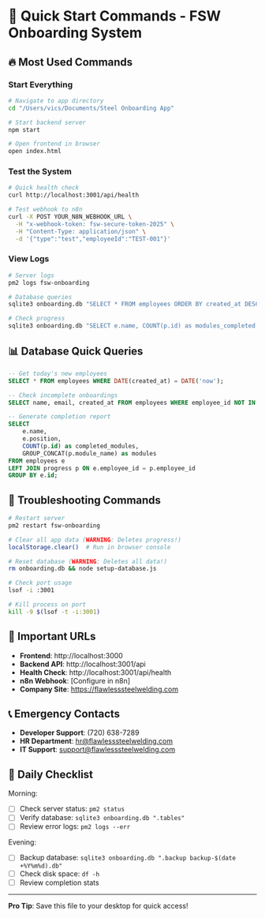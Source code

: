 # 🚀 Quick Start Commands - FSW Onboarding System

## 🔥 Most Used Commands

### Start Everything
```bash
# Navigate to app directory
cd "/Users/vics/Documents/Steel Onboarding App"

# Start backend server
npm start

# Open frontend in browser
open index.html
```

### Test the System
```bash
# Quick health check
curl http://localhost:3001/api/health

# Test webhook to n8n
curl -X POST YOUR_N8N_WEBHOOK_URL \
  -H "x-webhook-token: fsw-secure-token-2025" \
  -H "Content-Type: application/json" \
  -d '{"type":"test","employeeId":"TEST-001"}'
```

### View Logs
```bash
# Server logs
pm2 logs fsw-onboarding

# Database queries
sqlite3 onboarding.db "SELECT * FROM employees ORDER BY created_at DESC LIMIT 5;"

# Check progress
sqlite3 onboarding.db "SELECT e.name, COUNT(p.id) as modules_completed FROM employees e LEFT JOIN progress p ON e.employee_id = p.employee_id GROUP BY e.id;"
```

## 📊 Database Quick Queries

```sql
-- Get today's new employees
SELECT * FROM employees WHERE DATE(created_at) = DATE('now');

-- Check incomplete onboardings
SELECT name, email, created_at FROM employees WHERE employee_id NOT IN (SELECT DISTINCT employee_id FROM progress WHERE module_name = 'final_checklist');

-- Generate completion report
SELECT 
    e.name,
    e.position,
    COUNT(p.id) as completed_modules,
    GROUP_CONCAT(p.module_name) as modules
FROM employees e
LEFT JOIN progress p ON e.employee_id = p.employee_id
GROUP BY e.id;
```

## 🔧 Troubleshooting Commands

```bash
# Restart server
pm2 restart fsw-onboarding

# Clear all app data (WARNING: Deletes progress!)
localStorage.clear()  # Run in browser console

# Reset database (WARNING: Deletes all data!)
rm onboarding.db && node setup-database.js

# Check port usage
lsof -i :3001

# Kill process on port
kill -9 $(lsof -t -i:3001)
```

## 🔗 Important URLs

- **Frontend**: http://localhost:3000
- **Backend API**: http://localhost:3001/api
- **Health Check**: http://localhost:3001/api/health
- **n8n Webhook**: [Configure in n8n]
- **Company Site**: https://flawlesssteelwelding.com

## 📞 Emergency Contacts

- **Developer Support**: (720) 638-7289
- **HR Department**: hr@flawlesssteelwelding.com
- **IT Support**: support@flawlesssteelwelding.com

## 🎯 Daily Checklist

Morning:
- [ ] Check server status: `pm2 status`
- [ ] Verify database: `sqlite3 onboarding.db ".tables"`
- [ ] Review error logs: `pm2 logs --err`

Evening:
- [ ] Backup database: `sqlite3 onboarding.db ".backup backup-$(date +%Y%m%d).db"`
- [ ] Check disk space: `df -h`
- [ ] Review completion stats

---
**Pro Tip**: Save this file to your desktop for quick access!
